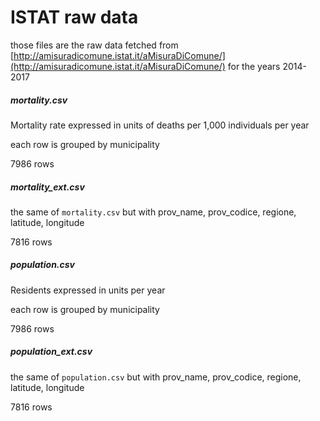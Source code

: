 # ISTAT raw data

those files are the raw data fetched from [http://amisuradicomune.istat.it/aMisuraDiComune/](http://amisuradicomune.istat.it/aMisuraDiComune/) for the years 2014-2017

##### mortality.csv

Mortality rate expressed in units of deaths per 1,000 individuals per year

each row is grouped by municipality

7986 rows

##### mortality_ext.csv

the same of `mortality.csv` but with prov_name, prov_codice, regione, latitude, longitude

7816 rows

##### population.csv

Residents expressed in units per year

each row is grouped by municipality

7986 rows

##### population_ext.csv

the same of `population.csv` but with prov_name, prov_codice, regione, latitude, longitude

7816 rows
